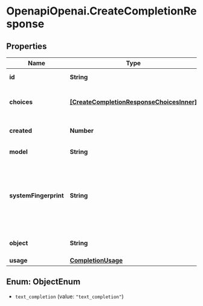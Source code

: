 # OpenapiOpenai.CreateCompletionResponse

## Properties

Name | Type | Description | Notes
------------ | ------------- | ------------- | -------------
**id** | **String** | A unique identifier for the completion. | 
**choices** | [**[CreateCompletionResponseChoicesInner]**](CreateCompletionResponseChoicesInner.md) | The list of completion choices the model generated for the input prompt. | 
**created** | **Number** | The Unix timestamp (in seconds) of when the completion was created. | 
**model** | **String** | The model used for completion. | 
**systemFingerprint** | **String** | This fingerprint represents the backend configuration that the model runs with.  Can be used in conjunction with the &#x60;seed&#x60; request parameter to understand when backend changes have been made that might impact determinism.  | [optional] 
**object** | **String** | The object type, which is always \&quot;text_completion\&quot; | 
**usage** | [**CompletionUsage**](CompletionUsage.md) |  | [optional] 



## Enum: ObjectEnum


* `text_completion` (value: `"text_completion"`)




